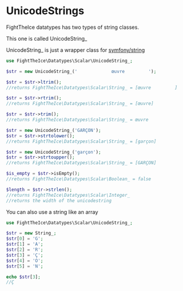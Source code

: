 # UnicodeStrings
FightTheIce datatypes has two types of string classes. 

This one is called UnicodeString_

UnicodeString_ is just a wrapper class for [symfony/string](https://github.com/symfony/string)


```php
use FightTheIce\Datatypes\Scalar\UnicodeString_;

$str = new UnicodeString_('             œuvre         ');

$str = $str->ltrim();
//returns FightTheIce\Datatypes\Scalar\String_ = [œuvre         ]

$str = $str->rtrim();
//returns FightTheIce\Datatypes\Scalar\String_ = [œuvre]

$str = $str->trim();
//returns FightTheIce\Datatypes\Scalar\String_ = œuvre

$str = new UnicodeString_('GARÇON');
$str = $str->strtolower();
//returns FightTheIce\Datatypes\Scalar\String_ = [garçon]

$str = new UnicodeString_('garçon');
$str = $str->strtoupper();
//returns FightTheIce\Datatypes\Scalar\String_ = [GARÇON]

$is_empty = $str->isEmpty();
//returns FightTheIce\Datatypes\Scalar\Boolean_ = false

$length = $str->strlen();
//returns FightTheIce\Datatypes\Scalar\Integer_
//returns the width of the unicodestring
```

You can also use a string like an array
```php
use FightTheIce\Datatypes\Scalar\UnicodeString_;

$str = new String_;
$str[0] = 'G';
$str[1] = 'A';
$str[2] = 'R';
$str[3] = 'Ç';
$str[4] = 'O';
$str[5] = 'N';

echo $str[3];
//Ç
```